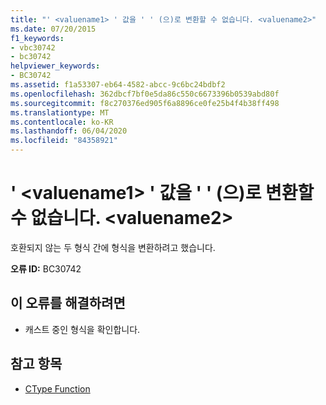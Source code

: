 ```yaml
---
title: "' <valuename1> ' 값을 ' ' (으)로 변환할 수 없습니다. <valuename2>"
ms.date: 07/20/2015
f1_keywords:
- vbc30742
- bc30742
helpviewer_keywords:
- BC30742
ms.assetid: f1a53307-eb64-4582-abcc-9c6bc24bdbf2
ms.openlocfilehash: 362dbcf7bf0e5da86c550c6673396b0539abd80f
ms.sourcegitcommit: f8c270376ed905f6a8896ce0fe25b4f4b38ff498
ms.translationtype: MT
ms.contentlocale: ko-KR
ms.lasthandoff: 06/04/2020
ms.locfileid: "84358921"
---
```

# <a name="value-valuename1-cannot-be-converted-to-valuename2"></a>' \<valuename1> ' 값을 ' ' (으)로 변환할 수 없습니다. \<valuename2>
호환되지 않는 두 형식 간에 형식을 변환하려고 했습니다.  
  
 **오류 ID:** BC30742  
  
## <a name="to-correct-this-error"></a>이 오류를 해결하려면  
  
- 캐스트 중인 형식을 확인합니다.  
  
## <a name="see-also"></a>참고 항목

- [CType Function](../language-reference/functions/ctype-function.md)
